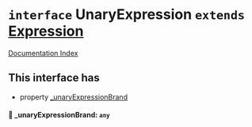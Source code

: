 # `interface` UnaryExpression `extends` [Expression](../interface.Expression/README.md)

[Documentation Index](../README.md)

## This interface has

- property [\_unaryExpressionBrand](#-unaryexpressionbrand-any)


#### 📄 \_unaryExpressionBrand: `any`



